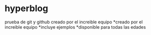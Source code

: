 # hyperblog
prueba de git y github
creado por el increible equipo
*creado por el increible equipo
*incluye ejemplos
*disponible para todas las edades
